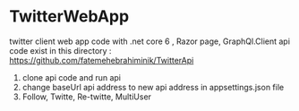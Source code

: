 # TwitterWebApp
 twitter client web app
 code with .net core 6 , Razor page, GraphQl.Client
 api code exist in this directory : https://github.com/fatemehebrahiminik/TwitterApi
 1. clone api code and run api
 2. change baseUrl api address to new api address in appsettings.json file
 3. Follow, Twitte, Re-twitte, MultiUser
 

